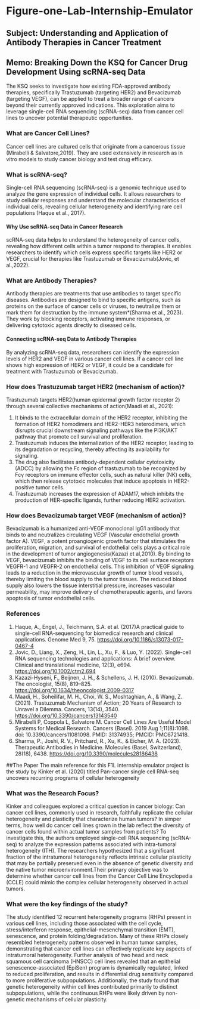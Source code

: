 # Figure-one-Lab-Internship-Emulator
## Subject: Understanding and Application of Antibody Therapies in Cancer Treatment
## Memo: Breaking Down the KSQ for Cancer Drug Development Using scRNA-seq Data
The KSQ seeks to investigate how existing FDA-approved antibody therapies, specifically Trastuzumab (targeting HER2) and Bevacizumab (targeting VEGF), can be applied to treat a broader range of cancers beyond their currently approved indications. This exploration aims to leverage single-cell RNA sequencing (scRNA-seq) data from cancer cell lines to uncover potential therapeutic opportunities.
### What are Cancer Cell Lines?
Cancer cell lines are cultured cells that originate from a cancerous tissue (Mirabelli & Salvatore,2019). They are used extensively in research as in vitro models to study cancer biology and test drug efficacy.
### What is scRNA-seq?
Single-cell RNA sequencing (scRNA-seq) is a genomic technique used to analyze the gene expression of individual cells.  It allows researchers to study cellular responses and understand the molecular characteristics of individual cells, revealing cellular heterogeneity and identifying rare cell populations (Haque et al., 2017).
#### Why Use scRNA-seq Data in Cancer Research
scRNA-seq data helps to understand the heterogeneity of cancer cells, revealing how different cells within a tumor respond to therapies. It enables researchers to identify which cells express specific targets like HER2 or VEGF, crucial for therapies like Trastuzumab or Bevacizumab(Jovic, et al.,2022).
### What are Antibody Therapies?
Antibody therapies are treatments that use antibodies to target specific diseases. Antibodies are designed to bind to specific antigens, such as proteins on the surface of cancer cells or viruses, to neutralize them or mark them for destruction by the immune system*(Sharma et al., 2023). They work by blocking receptors, activating immune responses, or delivering cytotoxic agents directly to diseased cells.
#### Connecting scRNA-seq Data to Antibody Therapies
By analyzing scRNA-seq data, researchers can identify the expression levels of HER2 and VEGF in various cancer cell lines. If a cancer cell line shows high expression of HER2 or VEGF, it could be a candidate for treatment with Trastuzumab or Bevacizumab.
### How does Trastuzumab target HER2 (mechanism of action)?
Trastuzumab targets HER2(human epidermal growth factor receptor 2) through several collective mechanisms of action(Maadi et al., 2021):
1. It binds to the extracellular domain of the HER2 receptor, inhibiting the formation of HER2 homodimers and HER2-HER3 heterodimers, which disrupts crucial downstream signaling pathways like the PI3K/AKT pathway that promote cell survival and proliferation. 
2. Trastuzumab induces the internalization of the HER2 receptor, leading to its degradation or recycling, thereby affecting its availability for signaling. 
3. The drug also facilitates antibody-dependent cellular cytotoxicity (ADCC) by allowing the Fc region of trastuzumab to be recognized by Fcγ receptors on immune effector cells, such as natural killer (NK) cells, which then release cytotoxic molecules that induce apoptosis in HER2-positive tumor cells.
4. Trastuzumab increases the expression of ADAM17, which inhibits the production of HER-specific ligands, further reducing HER2 activation. 
### How does Bevacizumab target VEGF (mechanism of action)?
Bevacizumab  is a humanized anti-VEGF monoclonal IgG1 antibody that binds to and neutralizes circulating VEGF (Vascular endothelial growth factor A). VEGF, a potent proangiogenic growth factor  that stimulates the proliferation, migration, and survival of endothelial cells plays a critical role in the development of tumor angiogenesis(Kazazi et al,2010).
By binding to VEGF, bevacizumab inhibits the binding of VEGF to its cell surface receptors VEGFR-1 and VEGFR-2 on endothelial cells. This inhibition of VEGF signaling leads to a reduction in the microvascular growth of tumor blood vessels, thereby limiting the blood supply to the tumor tissues. The reduced blood supply also lowers the tissue interstitial pressure, increases vascular permeability, may improve delivery of chemotherapeutic agents, and favors apoptosis of tumor endothelial cells.
### References
1. Haque, A., Engel, J., Teichmann, S.A. et al. (2017)A practical guide to single-cell RNA-sequencing for biomedical research and clinical applications. Genome Med 9, 75. https://doi.org/10.1186/s13073-017-0467-4
2. Jovic, D., Liang, X., Zeng, H., Lin, L., Xu, F., & Luo, Y. (2022). Single-cell RNA sequencing technologies and applications: A brief overview. Clinical and translational medicine, 12(3), e694. https://doi.org/10.1002/ctm2.694
3. Kazazi-Hyseni, F., Beijnen, J. H., & Schellens, J. H. (2010). Bevacizumab. The oncologist, 15(8), 819–825. https://doi.org/10.1634/theoncologist.2009-0317
5. Maadi, H., Soheilifar, M. H., Choi, W. S., Moshtaghian, A., & Wang, Z. (2021). Trastuzumab Mechanism of Action; 20 Years of Research to Unravel a Dilemma. Cancers, 13(14), 3540. https://doi.org/10.3390/cancers13143540
5. Mirabelli P, Coppola L, Salvatore M. Cancer Cell Lines Are Useful Model Systems for Medical Research. Cancers (Basel). 2019 Aug 1;11(8):1098. doi: 10.3390/cancers11081098. PMID: 31374935; PMCID: PMC6721418.
6. Sharma, P., Joshi, R. V., Pritchard, R., Xu, K., & Eicher, M. A. (2023). Therapeutic Antibodies in Medicine. Molecules (Basel, Switzerland), 28(18), 6438. https://doi.org/10.3390/molecules28186438

##The Paper
The main reference for this F1L internship emulator project is the study by Kinker et al. (2020) titled Pan-cancer single cell RNA-seq uncovers recurring programs of cellular heterogeneity
### What was the Research Focus?
Kinker and colleagues explored a critical question in cancer biology: Can cancer cell lines, commonly used in research, faithfully replicate the cellular heterogeneity and plasticity that characterize human tumors? In simper terms, how well do cancer cell lines grown in the lab reflect the diversity of cancer cells found within actual tumor samples from patients? 
To investigate this, the authors employed single-cell RNA sequencing (scRNA-seq) to analyze the expression patterns associated with intra-tumoral heterogeneity (ITH). 
The researchers hypothesized that a significant fraction of the intratumoral heterogeneity reflects intrinsic cellular plasticity that may be partially preserved even in the absence of genetic diversity and the native tumor microenvironment.Their primary objective was to determine whether cancer cell lines from the Cancer Cell Line Encyclopedia (CCLE) could mimic the complex cellular heterogeneity observed in actual tumors.
### What were the key findings of the study?
The study identified 12 recurrent heterogeneity programs (RHPs) present in various cell lines, including those associated with the cell cycle, stress/interferon response, epithelial-mesenchymal transition (EMT), senescence, and protein folding/degradation. Many of these RHPs closely resembled heterogeneity patterns observed in human tumor samples, demonstrating that cancer cell lines can effectively replicate key aspects of intratumoral heterogeneity. Further analysis of two head and neck squamous cell carcinoma (HNSCC) cell lines revealed that an epithelial senescence-associated (EpiSen) program is dynamically regulated, linked to reduced proliferation, and results in differential drug sensitivity compared to more proliferative subpopulations. Additionally, the study found that genetic heterogeneity within cell lines contributed primarily to distinct subpopulations, while the continuous RHPs were likely driven by non-genetic mechanisms of cellular plasticity.
